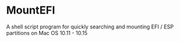 # MountEFI
A shell script program for quickly searching and mounting EFI / ESP partitions on Mac OS 10.11 - 10.15
